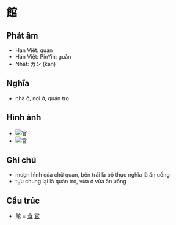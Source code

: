# 館

## Phát âm
* Hán Việt: quản
* Hán Việt: PinYin: guǎn
* Nhật: カン (kan)

## Nghĩa
* nhà ở, nơi ở, quán trọ

## Hình ảnh
* ![官](../img/官.1.png)
* ![官](../img/官.2.png)

## Ghi chú
* mượn hình của chữ quan, bên trái là bộ thực nghĩa là ăn uống
* tựu chung lại là quán trọ, vừa ở vừa ăn uống

## Cấu trúc
* 館 = [食](食.md) [官](官.md)

<script>window.HANZI_FIELD='館';</script>